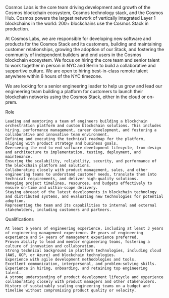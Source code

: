 Cosmos Labs is the core team driving development and growth of the Cosmos blockchain ecosystem, Cosmos technology stack, and the Cosmos Hub. Cosmos powers the largest network of vertically integrated Layer 1 blockchains in the world: 200+ blockchains use the Cosmos Stack in production. 


At Cosmos Labs, we are responsible for developing new software and products for the Cosmos Stack and its customers, building and maintaining customer relationships, growing the adoption of our Stack, and fostering the community of independent builders and end users in the Cosmos blockchain ecosystem. We focus on hiring the core team and senior talent to work together in person in NYC and Berlin to build a collaborative and supportive culture. We are open to hiring best-in-class remote talent anywhere within 6 hours of the NYC timezone.


We are looking for a senior engineering leader to help us grow and lead our engineering team building a platform for customers to launch their blockchain networks using the Cosmos Stack, either in the cloud or on-prem.


Role


    Leading and mentoring a team of engineers building a blockchain orchestration platform and custom blockchain solutions. This includes hiring, performance management, career development, and fostering a collaborative and innovative team environment.
    Defining and executing the technical roadmap for the platform, aligning with product strategy and business goals.
    Overseeing the end-to-end software development lifecycle, from design and architecture to implementation, testing, deployment, and maintenance.
    Ensuring the scalability, reliability, security, and performance of the blockchain platform and solutions.
    Collaborating closely with product management, sales, and other engineering teams to understand customer needs, translate them into technical requirements, and deliver high-quality solutions.
    Managing project timelines, resources, and budgets effectively to ensure on-time and within-scope delivery.
    Staying abreast of the latest developments in blockchain technology and distributed systems, and evaluating new technologies for potential adoption.
    Representing the team and its capabilities to internal and external stakeholders, including customers and partners.


Qualifications

 

    At least 6 years of engineering experience, including at least 3 years of engineering management experience. 8+ years of engineering experience and 5+ years of management experience preferred.
    Proven ability to lead and mentor engineering teams, fostering a culture of innovation and collaboration.
    Strong technical background in platform technologies, including cloud (AWS, GCP, or Azure) and blockchain technologies.
    Experience with agile development methodologies and tools.
    Excellent communication, interpersonal, and problem-solving skills.
    Experience in hiring, onboarding, and retaining top engineering talent.
    A strong understanding of product development lifecycle and experience collaborating closely with product managers and other stakeholders.
    History of sustainably scaling engineering teams on a budget and timeline without compromising product quality or velocity.

